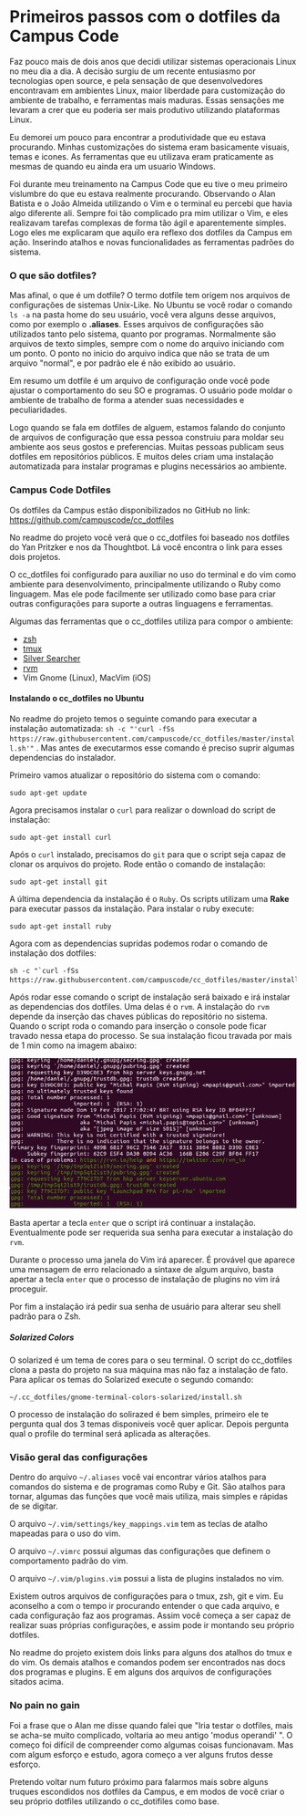 # Primeiros passos com o dotfiles da Campus Code 
  
Faz pouco mais de dois anos que decidi utilizar sistemas operacionais Linux no 
meu dia a dia. A decisão surgiu de um recente entusiasmo por tecnologias open 
source, e pela sensação de que desenvolvedores encontravam em ambientes Linux, 
maior liberdade para customização do ambiente de trabalho, e ferramentas mais 
maduras. Essas sensações me levaram a crer que eu poderia ser mais produtivo 
utilizando plataformas Linux. 
  
Eu demorei um pouco para encontrar a produtividade que eu estava procurando. 
Minhas customizações do sistema eram basicamente visuais, temas e icones. As 
ferramentas que eu utilizava eram praticamente as mesmas de quando eu ainda era 
um usuario Windows. 
  
Foi durante meu treinamento na Campus Code que eu tive o meu primeiro vislumbre 
do que eu estava realmente procurando. Observando o Alan Batista e o João 
Almeida utilizando o Vim e o terminal eu percebi que havia algo diferente ali. 
Sempre foi tão complicado pra mim utilizar o Vim, e eles realizavam tarefas 
complexas de forma tão ágil e aparentemente simples. Logo eles me explicaram que 
aquilo era reflexo dos dotfiles da Campus em ação. Inserindo atalhos e novas 
funcionalidades as ferramentas padrões do sistema. 
  
### O que são dotfiles? 
  
Mas afinal, o que é um dotfile? O termo dotfile tem origem nos arquivos de 
configurações de sistemas Unix-Like. No Ubuntu se você rodar o comando `ls -a` 
na pasta home do seu usuário, você vera alguns desse arquivos, como por exemplo 
o **.aliases**. Esses arquivos de configurações são utilizados tanto pelo sistema, 
quanto por programas. Normalmente são arquivos de texto simples, sempre com o 
nome do arquivo iniciando com um ponto. O ponto no inicio do arquivo indica que 
não se trata de um arquivo "normal", e por padrão ele é não exibido ao usuário. 
  
Em resumo um dotfile é um arquivo de configuração onde você pode ajustar o 
comportamento do seu SO e programas. O usuário pode moldar o ambiente de 
trabalho de forma a atender suas necessidades e peculiaridades. 
  
Logo quando se fala em dotfiles de alguem, estamos falando do conjunto de 
arquivos de configuração que essa pessoa construiu para moldar seu ambiente aos 
seus gostos e preferencias. Muitas pessoas publicam seus dotfiles em 
repositórios públicos. E muitos deles criam uma instalação automatizada para 
instalar programas e plugins necessários ao ambiente. 
  
### Campus Code Dotfiles 
  
Os dotfiles da Campus estão disponibilizados no GitHub no link: 
https://github.com/campuscode/cc_dotfiles 
  
No readme do projeto você verá que o cc_dotfiles foi baseado nos dotfiles do Yan 
Pritzker e nos da Thoughtbot. Lá você encontra o link para esses dois projetos. 
  
O cc_dotfiles foi configurado para auxiliar no uso do terminal e do vim como 
ambiente para desenvolvimento, principalmente utilizando o Ruby como linguagem. 
Mas ele pode facilmente ser utilizado como base para criar outras configurações 
para suporte a outras linguagens e ferramentas. 
  
Algumas das ferramentas que o cc_dotfiles utiliza para compor o ambiente: 
  
- [zsh](http://www.zsh.org/) 
- [tmux](https://tmux.github.io/) 
- [Silver Searcher](https://github.com/ggreer/the_silver_searcher) 
- [rvm](https://rvm.io/) 
- Vim Gnome (Linux), MacVim (iOS) 
  
#### Instalando o cc_dotfiles no Ubuntu 
  
No readme do projeto temos o seguinte comando para executar a instalação 
automatizada: `sh -c "'curl -fSs https://raw.githubusercontent.com/campuscode/cc_dotfiles/master/install.sh'"` 
. Mas antes de executarmos esse comando é preciso suprir algumas dependencias 
do instalador. 
  
Primeiro vamos atualizar o repositório do sistema com o comando: 
  
``` 
sudo apt-get update 
``` 
  
Agora precisamos instalar o `curl` para realizar o download do script de 
instalação: 
  
``` 
sudo apt-get install curl 
``` 
  
Após o `curl` instalado, precisamos do `git` para que o script seja capaz de 
clonar os arquivos do projeto. Rode então o comando de instalação: 
  
``` 
sudo apt-get install git 
``` 
  
A última dependencia da instalação é o `Ruby`. Os scripts utilizam uma **Rake** 
para executar passos da instalação. Para instalar o ruby execute: 
  
``` 
sudo apt-get install ruby 
``` 
  
Agora com as dependencias supridas podemos rodar o comando de instalação dos 
dotfiles: 
  
``` 
sh -c "`curl -fSs https://raw.githubusercontent.com/campuscode/cc_dotfiles/master/install.sh`" 
``` 
  
Após rodar esse comando o script de instalação será baixado e irá instalar as 
dependencias dos dotfiles. Uma delas é o `rvm`. A instalação do `rvm` depende da 
inserção das chaves públicas do repositório no sistema. Quando o script roda o 
comando para inserção o console pode ficar travado nessa etapa do processo. Se 
sua instalação ficou travada por mais de 1 min como na imagem abaixo: 
  
<p align="center"> 
  <img src="./images/intallatiin_cc_dotfiles_gpg_rvm_repository.png" alt="Insatalção gpg erro"/> 
</p> 
  
  
Basta apertar a tecla `enter` que o script irá continuar a instalação. 
Eventualmente pode ser requerida sua senha para executar a instalação do `rvm`. 
  
Durante o processo uma janela do Vim irá aparecer. É provável que aparece uma 
mensagem de erro relacionado a sintaxe de algum arquivo, basta apertar a tecla 
`enter` que o processo de instalação de plugins no vim irá proceguir. 
  
Por fim a instalação irá pedir sua senha de usuário para alterar seu shell 
padrão para o Zsh. 
  
##### Solarized Colors 
  
O solarized é um tema de cores para o seu terminal. O script do cc_dotfiles 
clona a pasta do projeto na sua máquina mas não faz a instalação de fato. 
Para aplicar os temas do Solarized execute o segundo comando: 
  
``` 
~/.cc_dotfiles/gnome-terminal-colors-solarized/install.sh 
``` 
  
O processo de instalação do solirazed é bem simples, primeiro ele te pergunta 
qual dos 3 temas disponiveis você quer aplicar. Depois pergunta qual o profile 
do terminal será aplicada as alterações. 
  
  
### Visão geral das configurações 
  
Dentro do arquivo `~/.aliases` você vai encontrar vários atalhos para comandos 
do sistema e de programas como Ruby e Git. São atalhos para tornar, algumas das 
funções que você mais utiliza, mais simples e rápidas de se digitar. 
  
O arquivo `~/.vim/settings/key_mappings.vim` tem as teclas de atalho mapeadas 
para o uso do vim. 
  
O arquivo `~/.vimrc` possui algumas das configurações que definem o 
comportamento padrão do vim. 
  
O arquivo `~/.vim/plugins.vim` possui a lista de plugins instalados no vim. 
  
Existem outros arquivos de configurações para o tmux, zsh, git e vim. Eu 
aconselho a com o tempo ir procurando entender o que cada arquivo, e cada 
configuração faz aos programas. Assim você começa a ser capaz de realizar suas 
próprias configurações, e assim pode ir montando seu próprio dotfiles. 
  
No readme do projeto existem dois links para alguns dos atalhos do tmux e do 
vim. Os demais atalhos e comandos podem ser encontrados nas docs dos programas e 
plugins. E em alguns dos arquivos de configurações sitados acima. 
  
  
### No pain no gain 
  
Foi a frase que o Alan me disse quando falei que "Iria testar o dotfiles, mais 
se acha-se muito complicado, voltaria ao meu antigo 'modus operandi' ". O começo 
foi difícil de compreender como algumas coisas funcionavam. Mas com algum 
esforço e estudo, agora começo a ver alguns frutos desse esforço. 
  
Pretendo voltar num futuro próximo para falarmos mais sobre alguns truques 
escondidos nos dotfiles da Campus, e em modos de você criar o seu próprio 
dotfiles utilizando o cc_dotifiles como base. 
